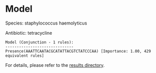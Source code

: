 
# Model

Species: staphylococcus haemolyticus

Antibiotic: tetracycline

```
Model (Conjunction - 1 rules):
------------------------------
Presence(AAATTCAATACGCATATTACGTCTATCCCAA) [Importance: 1.00, 429 equivalent rules]

```

For details, please refer to the [results directory](../../../../../results/scm_b/staphylococcus%20haemolyticus/tetracycline/repeat_0/).

